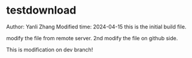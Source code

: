 # testdownload
Author: Yanli Zhang
Modified time: 2024-04-15
this is the initial build file.

modify the file from remote server.
2nd modify the file on github side.

This is modification on dev branch!
